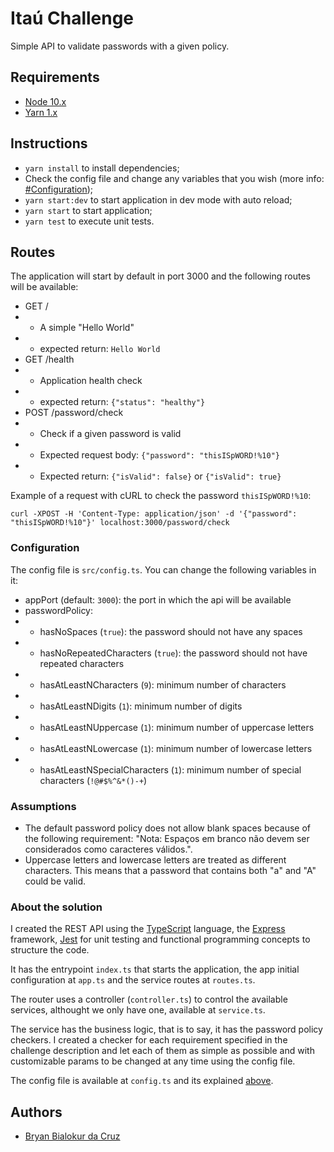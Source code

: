 # Itaú Challenge

Simple API to validate passwords with a given policy.

## Requirements

- [Node 10.x](https://nodejs.org/en/)
- [Yarn 1.x](https://yarnpkg.com/)

## Instructions

- `yarn install` to install dependencies;
- Check the config file and change any variables that you wish (more info: [#Configuration](#configuration));
- `yarn start:dev` to start application in dev mode with auto reload;
- `yarn start` to start application;
- `yarn test` to execute unit tests.

## Routes

The application will start by default in port 3000 and the following routes will be available:

- GET /
- - A simple "Hello World"
- - expected return: `Hello World`
- GET /health
- - Application health check
- - expected return: `{"status": "healthy"}`
- POST /password/check
- - Check if a given password is valid
- - Expected request body: `{"password": "thisISpWORD!%10"}`
- - Expected return: `{"isValid": false}` or `{"isValid": true}`

Example of a request with cURL to check the password `thisISpWORD!%10`:

`curl -XPOST -H 'Content-Type: application/json' -d '{"password": "thisISpWORD!%10"}' localhost:3000/password/check`

### Configuration

The config file is `src/config.ts`. You can change the following variables in it:

- appPort (default: `3000`): the port in which the api will be available
- passwordPolicy:
- - hasNoSpaces (`true`): the password should not have any spaces
- - hasNoRepeatedCharacters (`true`): the password should not have repeated characters
- - hasAtLeastNCharacters (`9`): minimum number of characters
- - hasAtLeastNDigits (`1`): minimum number of digits
- - hasAtLeastNUppercase (`1`): minimum number of uppercase letters
- - hasAtLeastNLowercase (`1`): minimum number of lowercase letters
- - hasAtLeastNSpecialCharacters (`1`): minimum number of special characters (`!@#$%^&*()-+`)

### Assumptions

- The default password policy does not allow blank spaces because of the following requirement: "Nota: Espaços em branco não devem ser considerados como caracteres válidos.".
- Uppercase letters and lowercase letters are treated as different characters. This means that a password that contains both "a" and "A" could be valid.

### About the solution

I created the REST API using the [TypeScript](https://www.typescriptlang.org/) language, the [Express](https://expressjs.com/) framework, [Jest](https://jestjs.io/) for unit testing and functional programming concepts to structure the code.

It has the entrypoint `index.ts` that starts the application, the app initial configuration at `app.ts` and the service routes at `routes.ts`.

The router uses a controller (`controller.ts`) to control the available services, althought we only have one, available at `service.ts`.

The service has the business logic, that is to say, it has the password policy checkers. I created a checker for each requirement specified in the challenge description and let each of them as simple as possible and with customizable params to be changed at any time using the config file.

The config file is available at `config.ts` and its explained [above](#configuration).

## Authors

- [Bryan Bialokur da Cruz](https://github.com/BryanCruz)
